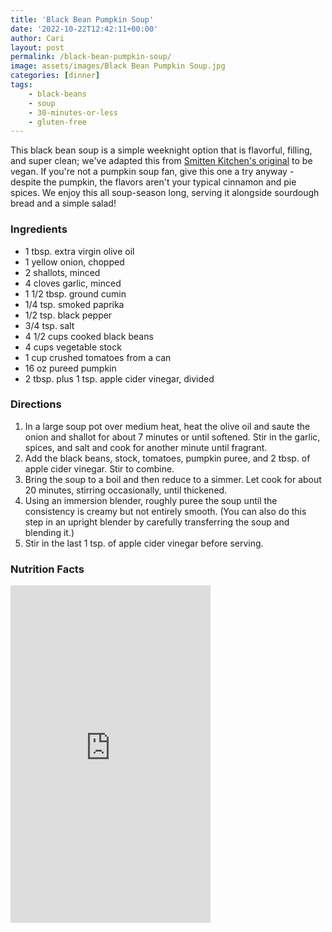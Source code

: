 ```yaml
---
title: 'Black Bean Pumpkin Soup'
date: '2022-10-22T12:42:11+00:00'
author: Cari
layout: post
permalink: /black-bean-pumpkin-soup/
image: assets/images/Black Bean Pumpkin Soup.jpg
categories: [dinner]
tags:
    - black-beans
    - soup
    - 30-minutes-or-less
    - gluten-free
---
```


This black bean soup is a simple weeknight option that is flavorful, filling, and super clean; we've adapted this from [Smitten Kitchen's original](https://smittenkitchen.com/2007/11/black-bean-pumkin-soup/) to be vegan. If you're not a pumpkin soup fan, give this one a try anyway - despite the pumpkin, the flavors aren't your typical cinnamon and pie spices. We enjoy this all soup-season long, serving it alongside sourdough bread and a simple salad!

<h3> Ingredients </h3>

- 1 tbsp. extra virgin olive oil
- 1 yellow onion, chopped
- 2 shallots, minced
- 4 cloves garlic, minced
- 1 1/2 tbsp. ground cumin
- 1/4 tsp. smoked paprika
- 1/2 tsp. black pepper
- 3/4 tsp. salt
- 4 1/2 cups cooked black beans
- 4 cups vegetable stock
- 1 cup crushed tomatoes from a can
- 16 oz pureed pumpkin
- 2 tbsp. plus 1 tsp. apple cider vinegar, divided

<h3> Directions </h3>

1. In a large soup pot over medium heat, heat the olive oil and saute the onion and shallot for about 7 minutes or until softened. Stir in the garlic, spices, and salt and cook for another minute until fragrant.
2. Add the black beans, stock, tomatoes, pumpkin puree, and 2 tbsp. of apple cider vinegar. Stir to combine.
3. Bring the soup to a boil and then reduce to a simmer. Let cook for about 20 minutes, stirring occasionally, until thickened.
4. Using an immersion blender, roughly puree the soup until the consistency is creamy but not entirely smooth. (You can also do this step in an upright blender by carefully transferring the soup and blending it.)
5. Stir in the last 1 tsp. of apple cider vinegar before serving.

<h3> Nutrition Facts </h3>

<iframe title="CRONOMETER.com" width="320" height="540" src="https://cronometer.com/facts.html?food=30417354&measure=83147114&labelType=AMERICAN_2016" frameborder="0"></iframe>
